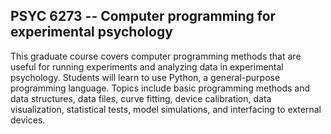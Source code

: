 ## PSYC 6273 -- Computer programming for experimental psychology

This graduate course covers computer programming methods that are useful for running experiments and analyzing data in experimental psychology. Students will learn to use Python, a general-purpose programming language. Topics include basic programming methods and data structures, data files, curve fitting, device calibration, data visualization, statistical tests, model simulations, and interfacing to external devices.
